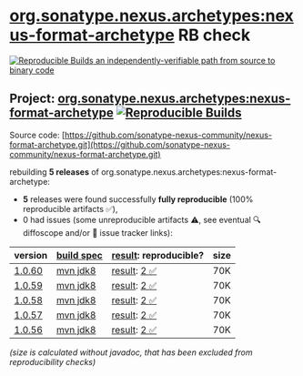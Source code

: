 [org.sonatype.nexus.archetypes:nexus-format-archetype](https://central.sonatype.com/artifact/org.sonatype.nexus.archetypes/nexus-format-archetype/versions) RB check
=======

[![Reproducible Builds](https://reproducible-builds.org/images/logos/rb.svg) an independently-verifiable path from source to binary code](https://reproducible-builds.org/)

## Project: [org.sonatype.nexus.archetypes:nexus-format-archetype](https://central.sonatype.com/artifact/org.sonatype.nexus.archetypes/nexus-format-archetype/versions) [![Reproducible Builds](https://img.shields.io/endpoint?url=https://raw.githubusercontent.com/jvm-repo-rebuild/reproducible-central/master/content/org/sonatype/nexus/archetypes/nexus-format-archetype/badge.json)](https://github.com/jvm-repo-rebuild/reproducible-central/blob/master/content/org/sonatype/nexus/archetypes/nexus-format-archetype/README.md)

Source code: [https://github.com/sonatype-nexus-community/nexus-format-archetype.git](https://github.com/sonatype-nexus-community/nexus-format-archetype.git)

rebuilding **5 releases** of org.sonatype.nexus.archetypes:nexus-format-archetype:
- **5** releases were found successfully **fully reproducible** (100% reproducible artifacts :white_check_mark:),
- 0 had issues (some unreproducible artifacts :warning:, see eventual :mag: diffoscope and/or :memo: issue tracker links):

| version | [build spec](/BUILDSPEC.md) | [result](https://reproducible-builds.org/docs/jvm/): reproducible? | size |
| -- | --------- | ------ | -- |
| [1.0.60](https://central.sonatype.com/artifact/org.sonatype.nexus.archetypes/nexus-format-archetype/1.0.60/pom) | [mvn jdk8](nexus-format-archetype-1.0.60.buildspec) | [result](nexus-format-archetype-1.0.60.buildinfo): [2 :white_check_mark: ](nexus-format-archetype-1.0.60.buildcompare) | 70K |
| [1.0.59](https://central.sonatype.com/artifact/org.sonatype.nexus.archetypes/nexus-format-archetype/1.0.59/pom) | [mvn jdk8](nexus-format-archetype-1.0.59.buildspec) | [result](nexus-format-archetype-1.0.59.buildinfo): [2 :white_check_mark: ](nexus-format-archetype-1.0.59.buildcompare) | 70K |
| [1.0.58](https://central.sonatype.com/artifact/org.sonatype.nexus.archetypes/nexus-format-archetype/1.0.58/pom) | [mvn jdk8](nexus-format-archetype-1.0.58.buildspec) | [result](nexus-format-archetype-1.0.58.buildinfo): [2 :white_check_mark: ](nexus-format-archetype-1.0.58.buildcompare) | 70K |
| [1.0.57](https://central.sonatype.com/artifact/org.sonatype.nexus.archetypes/nexus-format-archetype/1.0.57/pom) | [mvn jdk8](nexus-format-archetype-1.0.57.buildspec) | [result](nexus-format-archetype-1.0.57.buildinfo): [2 :white_check_mark: ](nexus-format-archetype-1.0.57.buildcompare) | 70K |
| [1.0.56](https://central.sonatype.com/artifact/org.sonatype.nexus.archetypes/nexus-format-archetype/1.0.56/pom) | [mvn jdk8](nexus-format-archetype-1.0.56.buildspec) | [result](nexus-format-archetype-1.0.56.buildinfo): [2 :white_check_mark: ](nexus-format-archetype-1.0.56.buildcompare) | 70K |

<i>(size is calculated without javadoc, that has been excluded from reproducibility checks)</i>
